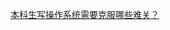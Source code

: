 [本科生写操作系统需要克服哪些难关？](https://www.zhihu.com/question/29680333/answer/45994136)




























